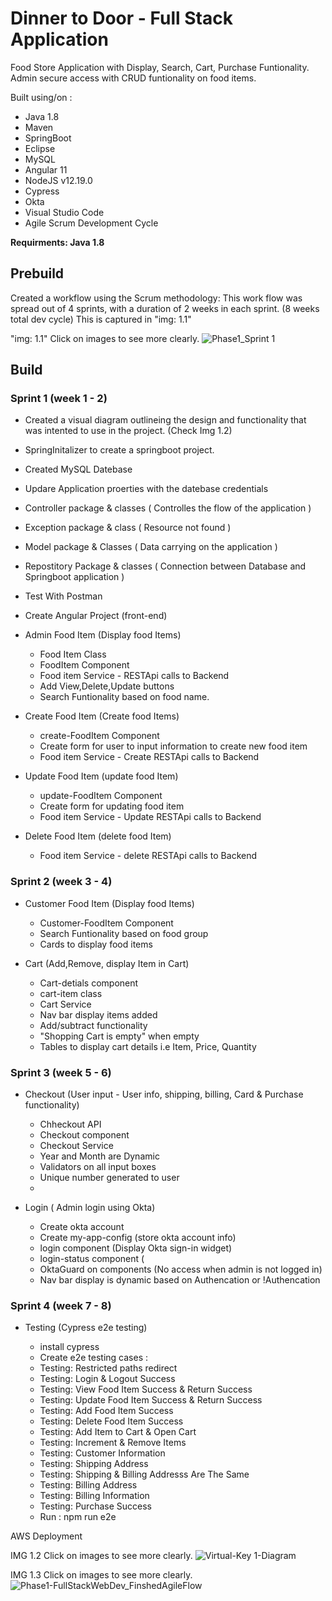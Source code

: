 # Dinner to Door - Full Stack Application

Food Store Application with Display, Search, Cart, Purchase Funtionality. Admin secure access with CRUD funtionality on food items. 

Built using/on :
- Java 1.8 
- Maven 
- SpringBoot
- Eclipse
- MySQL
- Angular 11
- NodeJS v12.19.0
- Cypress 
- Okta
- Visual Studio Code
- Agile Scrum Development Cycle

**Requirments: Java 1.8**


## Prebuild  
Created a workflow using the Scrum methodology: This work flow was spread out of 4 sprints, with a duration of 2 weeks in each sprint. (8 weeks total dev cycle)
This is captured in "img: 1.1"

"img: 1.1" Click on images to see more clearly. 
![Phase1_Sprint 1](https://user-images.githubusercontent.com/62908390/101273095-73cdb980-3747-11eb-8c97-00286575a5e0.JPG)
## Build
### Sprint 1 (week 1 - 2)
- Created a visual diagram outlineing the design and functionality that was intented to use in the project. (Check Img 1.2)
- SpringInitalizer to create a springboot project.
- Created MySQL Datebase
- Updare Application proerties with the datebase credentials
- Controller package & classes ( Controlles the flow of the application )
- Exception package & class ( Resource not found )
- Model package & Classes ( Data carrying on the application ) 
- Repostitory Package & classes ( Connection between Database and Springboot application )
- Test With Postman

- Create Angular Project (front-end)

- Admin Food Item (Display food Items)
   -   Food Item Class
   -   FoodItem Component 
   -   Food item Service - RESTApi calls to Backend
   -   Add View,Delete,Update buttons
   -   Search Funtionality based on food name.
- Create Food Item (Create food Items)
   -   create-FoodItem Component 
   -   Create form for user to input information to create new food item
   -   Food item Service - Create RESTApi calls to Backend
- Update Food Item (update food Item)
   -   update-FoodItem Component 
   -   Create form for updating food item
   -   Food item Service - Update RESTApi calls to Backend
- Delete Food Item (delete food Item)
   -   Food item Service - delete RESTApi calls to Backend

### Sprint 2 (week 3 - 4)
- Customer Food Item (Display food Items)
   -   Customer-FoodItem Component 
   -   Search Funtionality based on food group 
   -   Cards to display food items
   
- Cart (Add,Remove, display Item in Cart)
   -   Cart-detials component 
   -   cart-item class
   -   Cart Service 
   -   Nav bar display items added
   -   Add/subtract functionality 
   -   "Shopping Cart is empty" when empty
   -   Tables to display cart details i.e Item, Price, Quantity

### Sprint 3 (week 5 - 6)
- Checkout (User input - User info, shipping, billing, Card & Purchase functionality)

   -   Chheckout API 
   -   Checkout component 
   -   Checkout Service
   -   Year and Month are Dynamic
   -   Validators on all input boxes
   -   Unique number generated to user 
   -   
- Login ( Admin login using Okta)

   -   Create okta account
   -   Create my-app-config (store okta account info)
   -   login component (Display Okta sign-in widget)
   -   login-status component (
   -   OktaGuard on components (No access when admin is not logged in)
   -   Nav bar display is dynamic based on Authencation or !Authencation 

  


### Sprint 4 (week 7 - 8)

- Testing (Cypress e2e testing)

   -   install cypress
   -   Create e2e testing cases : 
   -   Testing: Restricted paths redirect
   -   Testing: Login & Logout Success
   -   Testing: View Food Item Success & Return Success
   -   Testing: Update Food Item Success & Return Success
   -   Testing: Add Food Item Success 
   -   Testing: Delete Food Item Success
   -   Testing: Add Item to Cart & Open Cart
   -   Testing: Increment & Remove Items
   -   Testing: Customer Information
   -   Testing: Shipping Address
   -   Testing: Shipping & Billing Addresss Are The Same
   -   Testing: Billing Address
   -   Testing: Billing Information
   -   Testing: Purchase Success
   -   Run : npm run e2e

AWS Deployment 
   
 


IMG 1.2 Click on images to see more clearly. 
![Virtual-Key 1-Diagram](https://user-images.githubusercontent.com/62908390/101273139-b0011a00-3747-11eb-8c37-4a01cdf4f847.png)


   

IMG 1.3 Click on images to see more clearly. 
![Phase1-FullStackWebDev_FinshedAgileFlow](https://user-images.githubusercontent.com/62908390/101273115-8d6f0100-3747-11eb-887b-e69143d78c8d.JPG)




